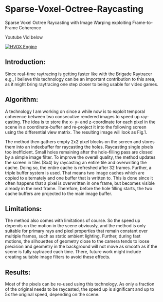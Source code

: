 # Sparse-Voxel-Octree-Raycasting
Sparse Voxel Octree Raycasting with Image Warping exploiting Frame-to-Frame Coherence

Youtube Vid below

[![HVOX Engine](http://img.youtube.com/vi/ij0vw8yTCsY/0.jpg)](http://www.youtube.com/watch?v=ij0vw8yTCsY)


Introduction: 
-------------
Since real-time raytracing is getting faster like with the Brigade Raytracer e.g., I believe this technology can be an important contribution to this area, as it might bring raytracing one step closer to being usable for video games.

Algorithm: 
-------------
A technology I am working on since a while now is to exploit temporal coherence between two consecutive rendered images to speed up ray-casting. The idea is to store the x- y- and z-coordinate for each pixel in the scene in a coordinate-buffer and re-project it into the following screen using the differential view matrix. The resulting image will look as Fig.1.

The method then gathers empty 2x2 pixel blocks on the screen and stores them into an indexbuffer for raycasting the holes. Raycasting single pixels too inefficient. Small holes remaining after the hole-filling pass are closed by a simple image filter. To improve the overall quality, the method updates the screen in tiles (8x4) by raycasting an entire tile and overwriting the cache. Doing so, the entire cache is refreshed after 32 frames. Further, a triple buffer system is used. That means two image caches which are copied to alternately and one buffer that is written to. This is done since it often happens that a pixel is overwritten in one frame, but becomes visible already in the next frame. Therefore, before the hole filling starts, the two cache buffers are projected to the main image buffer.

Limitations: 
-------------
The method also comes with limitations of course. So the speed up depends on the motion in the scene obviously, and the method is only suitable for primary rays and pixel properties that remain constant over multiple frames, such as static ambient lighting. Further, during fast motions, the silhouettes of geometry close to the camera tends to loose precision and geometry in the background will not move as smooth as if the scene is fully raytraced each time. There, future work might include creating suitable image filters to avoid these effects.

Results: 
-------------
Most of the pixels can be re-used using this technology. As only a fraction of the original needs to be raycasted, the speed up is significant and up to 5x the original speed, depending on the scene. 
